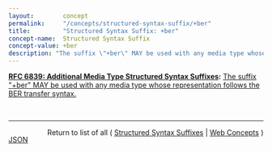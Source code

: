 ```yaml
---
layout:        concept
permalink:     "/concepts/structured-syntax-suffix/+ber"
title:         "Structured Syntax Suffix: +ber"
concept-name:  Structured Syntax Suffix
concept-value: +ber
description: "The suffix \"+ber\" MAY be used with any media type whose representation follows the BER transfer syntax."
---
```


**[RFC 6839: Additional Media Type Structured Syntax Suffixes](/specs/IETF/RFC/6839 "A content media type name sometimes includes partitioned meta-information distinguished by a structured syntax to permit noting an attribute of the media as a suffix to the name. This document defines several structured syntax suffixes for use with media type registrations. In particular, it defines and registers the &#34;+json&#34;, &#34;+ber&#34;, &#34;+der&#34;, &#34;+fastinfoset&#34;, &#34;+wbxml&#34; and &#34;+zip&#34; structured syntax suffixes, and provides a media type structured syntax suffix registration form for the &#34;+xml&#34; structured syntax suffix."):** [The suffix "+ber" MAY be used with any media type whose representation follows the BER transfer syntax.](http://tools.ietf.org/html/rfc6839#section-3.2 "Read documentation for Structured Syntax Suffix &#34;+ber&#34;")

<br/>
<hr/>

<p style="float : left"><a href="./+ber.json" title="JSON representing this particular Web Concept value">JSON</a></p>
<p style="text-align: right">Return to list of all ( <a href="../structured-syntax-suffixes">Structured Syntax Suffixes</a> | <a href="../">Web Concepts</a> )</p>

